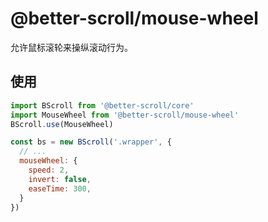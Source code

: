 # @better-scroll/mouse-wheel

允许鼠标滚轮来操纵滚动行为。

## 使用

```js
import BScroll from '@better-scroll/core'
import MouseWheel from '@better-scroll/mouse-wheel'
BScroll.use(MouseWheel)

const bs = new BScroll('.wrapper', {
  // ...
  mouseWheel: {
    speed: 2,
    invert: false,
    easeTime: 300,
  }
})
```
